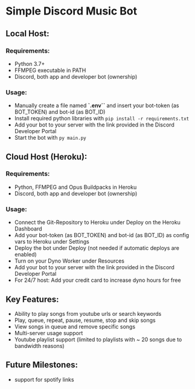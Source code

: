 # Simple Discord Music Bot

## Local Host:
### Requirements:
* Python 3.7+
* FFMPEG executable in PATH
* Discord, both app and developer bot (ownership)

### Usage:
* Manually create a file named **`.env``** and insert your bot-token (as BOT_TOKEN) and bot-id (as BOT_ID)
* Install required python libraries with ```pip install -r requirements.txt```
* Add your bot to your server with the link provided in the Discord Developer Portal
* Start the bot with ```py main.py```

## Cloud Host (Heroku):
### Requirements:
* Python, FFMPEG and Opus Buildpacks in Heroku
* Discord, both app and developer bot (ownership)

### Usage:
* Connect the Git-Repository to Heroku under Deploy on the Heroku Dashboard
* Add your bot-token (as BOT_TOKEN) and bot-id (as BOT_ID) as config vars to Heroku under Settings
* Deploy the bot under Deploy (not needed if automatic deploys are enabled)
* Turn on your Dyno Worker under Resources
* Add your bot to your server with the link provided in the Discord Developer Portal
* For 24/7 host: Add your credit card to increase dyno hours for free

## Key Features:
* Ability to play songs from youtube urls or search keywords
* Play, queue, repeat, pause, resume, stop and skip songs
* View songs in queue and remove specific songs
* Multi-server usage support
* Youtube playlist support (limited to playlists with ~ 20 songs due to bandwidth reasons)

## Future Milestones:
* support for spotify links